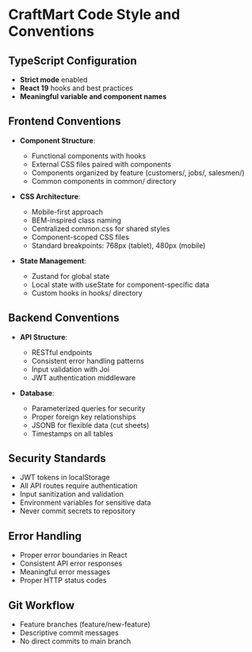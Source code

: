 # CraftMart Code Style and Conventions

## TypeScript Configuration
- **Strict mode** enabled
- **React 19** hooks and best practices
- **Meaningful variable and component names**

## Frontend Conventions
- **Component Structure**:
  - Functional components with hooks
  - External CSS files paired with components
  - Components organized by feature (customers/, jobs/, salesmen/)
  - Common components in common/ directory
  
- **CSS Architecture**:
  - Mobile-first approach
  - BEM-inspired class naming
  - Centralized common.css for shared styles
  - Component-scoped CSS files
  - Standard breakpoints: 768px (tablet), 480px (mobile)
  
- **State Management**:
  - Zustand for global state
  - Local state with useState for component-specific data
  - Custom hooks in hooks/ directory

## Backend Conventions
- **API Structure**:
  - RESTful endpoints
  - Consistent error handling patterns
  - Input validation with Joi
  - JWT authentication middleware
  
- **Database**:
  - Parameterized queries for security
  - Proper foreign key relationships
  - JSONB for flexible data (cut sheets)
  - Timestamps on all tables

## Security Standards
- JWT tokens in localStorage
- All API routes require authentication
- Input sanitization and validation
- Environment variables for sensitive data
- Never commit secrets to repository

## Error Handling
- Proper error boundaries in React
- Consistent API error responses
- Meaningful error messages
- Proper HTTP status codes

## Git Workflow
- Feature branches (feature/new-feature)
- Descriptive commit messages
- No direct commits to main branch